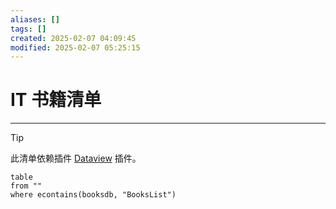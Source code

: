 ```yaml
---
aliases: []
tags: []
created: 2025-02-07 04:09:45
modified: 2025-02-07 05:25:15
---
```


# IT 书籍清单

---

> [!tip] 
> 
> 此清单依赖插件 [Dataview](../NoteSoft/Obsidian/Obsidian_Plugins_Note.md#Dataview) 插件。

```dataview
table 
from ""
where econtains(booksdb, "BooksList")
```

